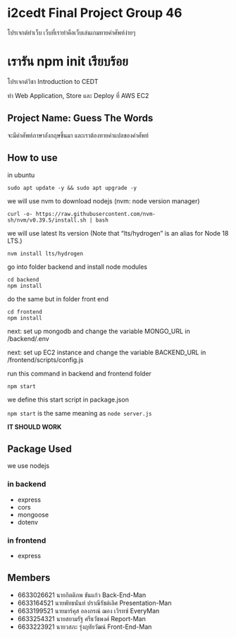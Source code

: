 # i2cedt Final Project Group 46
<p>โปรเจกต์ทำเว็บ เว็บที่เราทำคือเว็บเล่นเกมทายคำศัพท์ง่ายๆ</p>
<h1>เรารัน npm init เรียบร้อย</h1>
<p>โปรเจกต์วิชา Introduction to CEDT</p>
<p>ทำ Web Application, Store และ Deploy ที่ AWS EC2</p>

## Project Name: Guess The Words
<p>จะมีคำศัพท์ภาษาอังกฤษขึ้นมา และเราต้องทายคำแปลของคำศัพท์</p>

## How to use
in ubuntu

```
sudo apt update -y && sudo apt upgrade -y
```

we will use nvm to download nodejs (nvm: node version manager)

```
curl -o- https://raw.githubusercontent.com/nvm-sh/nvm/v0.39.5/install.sh | bash
```

we will use latest lts version  (Note that “lts/hydrogen” is an alias for Node 18 LTS.)

```
nvm install lts/hydrogen
```

go into folder backend and install node modules

```
cd backend
npm install
```

do the same but in folder front end

```
cd frontend
npm install
```

next: set up mongodb and change the variable MONGO_URL in /backend/.env

next: set up EC2 instance and change the variable BACKEND_URL in /frontend/scripts/config.js

run this command in backend and frontend folder

```
npm start
```

we define this start script in package.json

`npm start` is the same meaning as `node server.js`

**IT SHOULD WORK**

## Package Used

we use nodejs

### in backend
- express
- cors
- mongoose
- dotenv

### in frontend
- express

## Members
- 6633026621 นายกิตติภพ ขันแก้ว Back-End-Man
- 6633164521 นายพัทธนันท์ ปราณีรัชต์เลิศ Presentation-Man
- 6633199521 นายมาร์คุส อลงกรณ์ ฌอง เวิรทซ์ EveryMan
- 6633254321 นายสยามรัฐ ศรีธวัชพงศ์ Report-Man
- 6633223921 นายวสภะ รุ่งฤทัยวัฒน์ Front-End-Man
